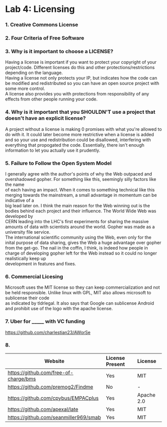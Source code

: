 # Lab 4: Licensing

### 1. Creative Commons License

### 2. Four Criteria of Free Software

### 3. Why is it important to choose a LICENSE?
Having a license is important if you want to protect your copyright of your project/code. Different licenses do this and other protections/restrictions depending on the language.\
Having a license not only protects your IP, but indicates how the code can be modified and redistributed so you can have an open source project with some more control.\
A license also provides you with protections from responsibility of any effects from other people running your code.

### 4. Why is it important that you SHOULDN'T use a project that doesn't have an explicit license?
A project without a license is making 0 promises with what you're allowed to do with it. It could later become more restrictive when a license is added \
and so your use and redistribution could be disallowed, interfering with everything that propogated the code. Essentially, there isn't enough information to let you actually use it prudently.

### 5. Failure to Follow the Open System Model
I generally agree with the author's points of why the Web outpaced and overshadowed gopher. For something like this, seemingly silly factors like the name \
of each having an impact. When it comes to something technical like this merging towards the mainstream, a small advantage in momentum can be indicative of a \
big lead later on. I think the main reason for the Web winning out is the bodies behind each project and their influence. The World Wide Web was developed by \
CERN leading into the LHC's first experiments for sharing the massive amounts of data with scientists around the world. Gopher was made as a university file service. \
The international scientific community using the Web, even only for the inital purpose of data sharing, gives the Web a huge advantage over gopher from the get-go.
The nail in the coffin, I think, is indeed how people in charge of developing gopher left for the Web instead so it could no longer realistically keep up \
development in features and fixes.

### 6. Commercial Licesing
Microsoft uses the MIT license so they can keep commercialization and not be held responsible. Unlike linux with GPL, MIT also allows microsoft to sublicense their code \
as indicated by tldrlegal. It also says that Google can sublicense Android and prohibit use of the logo with the apache license.

### 7. Uber for _____ with VC funding
https://github.com/charlestian23/AWorSe

### 8. 
Website | License Present | License
---------|:----------|:-------
https://github.com/free-of-charge/bms | Yes | MIT
https://github.com/premog2/Findme | No | -
https://github.com/cpybus/EMPACplus | Yes | Apache 2.0
https://github.com/apexal/late | Yes | MIT
https://github.com/seanmiller969/smab | Yes | MIT
